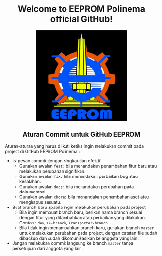 <h1 align='center'>
   Welcome to EEPROM Polinema official GitHub! 
</h1>

<p align='center'>
	<img src='../Assets/Images/EEPROM.enc' width='300'>
</p>

<h2 align='center'>Aturan Commit untuk GitHub EEPROM</h2>


Aturan-aturan yang harus diikuti ketika ingin melakukan commit pada project di GitHub EEPROM Polinema : 
- Isi pesan commit dengan singkat dan efektif.
	- Gunakan awalan `feat:` bila menandakan penambahan fitur baru atau melakukan perubahan signifikan.
	- Gunakan awalan `fix:` bila menandakan perbaikan bug atau kesalahan.
	- Gunakan awalan `docs:` bila menandakan perubahan pada dokumentasi.
	- Gunakan awalan `chore:` bila menandakan penambahan aset atau menghapus sesuatu.
- Buat branch baru apabila ingin melakukan perubahan pada project.
	- Bila ingin membuat branch baru, berikan nama branch sesuai dengan fitur yang ditambahkan atau perbaikan yang dilakukan. Contoh : `dev`, `LF-branch`, `Transporter-branch`.
	- Bila tidak ingin menambahkan branch baru, gunakan branch `master` untuk melakukan perubahan pada project, dengan catatan file sudah dibackup dan sudah dikomunikasikan ke anggota yang lain.
- Jangan melakukan commit langsung ke branch `master` tanpa persetujuan dari anggota yang lain.
